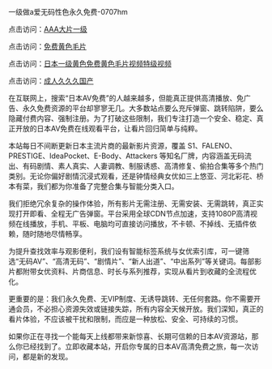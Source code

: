 一级做a爱无码性色永久免费-0707hm


点击访问：<a href="https://bered.pages.dev/">AAA大片一级</a>

点击访问：<a href="https://gsd-agv.pages.dev/">免费黄色毛片</a>

点击访问：<a href="https://tfda.pages.dev/">日本一级黄色免费黄色毛片视频特级视频</a>

点击访问：<a href="https://cfad.pages.dev/">成人久久久国产</a>


在互联网上，搜索“日本AV免费”的人越来越多，但能真正提供高清播放、免广告、永久免费资源的平台却寥寥无几。大多数站点要么充斥弹窗、跳转陷阱，要么隐藏付费内容、强制注册。为了打破这些限制，我们专注打造一个安全、稳定、真正开放的日本AV免费在线观看平台，让看片回归简单与纯粹。

本站每日不间断更新日本主流片商的最新影片资源，覆盖 S1、FALENO、PRESTIGE、IdeaPocket、E-Body、Attackers 等知名厂牌，内容涵盖无码流出、有码剧情、素人真实、人妻调教、制服诱惑、高清修复、偷拍合集等多个热门类别。无论你偏好剧情沉浸式观看，还是钟情经典女优如三上悠亚、河北彩花、桥本有菜，我们都为你准备了完整合集与智能分类入口。

我们拒绝冗余复杂的操作体验，所有影片无需注册、无需安装、无需跳转，真正实现打开即看、全程无广告弹窗。平台采用全球CDN节点加速，支持1080P高清视频在线播放，手机、平板、电脑均可直接访问播放，不卡顿、不掉线、无插件依赖，随时随地尽情畅享。

为提升查找效率与观影便利，我们设有智能标签系统与女优索引库，可一键筛选“无码AV”、“高清无码”、“剧情片”、“新人出道”、“中出系列”等关键词。每部影片都附带女优资料、片商信息、时长与系列推荐，实现从看片到收藏的全流程优化。

更重要的是：我们永久免费、无VIP制度、无诱导跳转、无任何套路。你不需要开通会员，不必担心资源失效或链接失踪，所有内容全天候开放。我们深知，真正的看片体验，不应该被干扰和限制，而应是一种放松、安全、可持续的习惯。

如果你正在寻找一个能每天上线都带来新惊喜、长期可信赖的日本AV资源站，那么你已经找到了。立即收藏本站，开启你专属的日本AV高清免费之旅，每一次访问，都是新的发现。




<span style="display:none;">[Canonical link]( ）</span>
